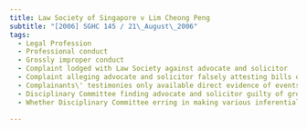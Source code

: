 ```yaml
---
title: Law Society of Singapore v Lim Cheong Peng 
subtitle: "[2006] SGHC 145 / 21\_August\_2006"
tags:
  - Legal Profession
  - Professional conduct
  - Grossly improper conduct
  - Complaint lodged with Law Society against advocate and solicitor
  - Complaint alleging advocate and solicitor falsely attesting bills of sale and guarantees
  - Complainants\' testimonies only available direct evidence of events at hearing before Disciplinary Committee
  - Disciplinary Committee finding advocate and solicitor guilty of grossly improper conduct
  - Whether Disciplinary Committee erring in making various inferential findings

---
```


